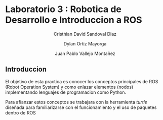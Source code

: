# Laboratorio 3 : Robotica de Desarrollo e Introduccion a ROS
<p align="center">
 Cristhian David Sandoval Diaz
</p>
<p align="center">
 Dylan Ortiz Mayorga
</p>
<p align="center">
 Juan Pablo Vallejo Montañez
</p>

## Introduccion

El objetivo de esta practica es conocer los conceptos principales de ROS (Robot Operation System) y como enlazar elementos (nodos) implementando lenguajes de programacion como Python.

Para afianzar estos conceptos se trabajara con la herramienta *turtle* diseñada para familiarizarse con el funcionamiento y el uso de paquetes dentro de ROS 
